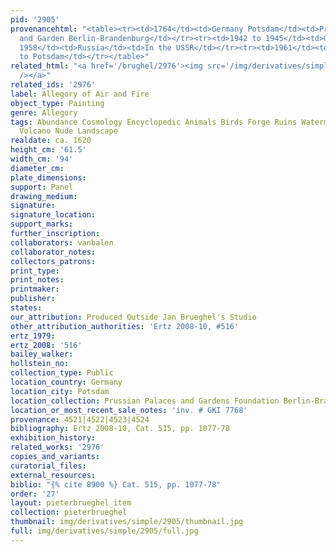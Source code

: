 ```yaml
---
pid: '2905'
provenancehtml: "<table><tr><td>1764</td><td>Germany Potsdam</td><td>Prussian Castle
  and Garden Berlin-Brandenburg</td></tr><tr><td>1942 to 1945</td><td>Germany Rheinsberg</td><td></td></tr><tr><td>Until
  1958</td><td>Russia</td><td>In the USSR</td></tr><tr><td>1961</td><td>Germany Potsdam</td><td>Returned
  to Potsdam</td></tr></table>"
related_html: "<a href='/brughel/2976'><img src='/img/derivatives/simple/2976/thumbnail.jpg'
  /></a>"
related_ids: '2976'
label: Allegory of Air and Fire
object_type: Painting
genre: Allegory
tags: Abundance Cosmology Encyclopedic Animals Birds Forge Ruins Watermill Van_Balen
  Volcano Nude Landscape
realdate: ca. 1620
height_cm: '61.5'
width_cm: '94'
diameter_cm:
plate_dimensions:
support: Panel
drawing_medium:
signature:
signature_location:
support_marks:
further_inscription:
collaborators: vanbalen
collaborator_notes:
collectors_patrons:
print_type:
print_notes:
printmaker:
publisher:
states:
our_attribution: Produced Outside Jan Brueghel's Studio
other_attribution_authorities: 'Ertz 2008-10, #516'
ertz_1979:
ertz_2008: '516'
bailey_walker:
hollstein_no:
collection_type: Public
location_country: Germany
location_city: Potsdam
location_collection: Prussian Palaces and Gardens Foundation Berlin-Brandenburg
location_or_most_recent_sale_notes: 'inv. # GKI 7768'
provenance: 4521|4522|4523|4524
bibliography: Ertz 2008-10, Cat. 515, pp. 1077-78
exhibition_history:
related_works: '2976'
copies_and_variants:
curatorial_files:
external_resources:
biblio: "{% cite 8900 %} Cat. 515, pp. 1077-78"
order: '27'
layout: pieterbrueghel_item
collection: pieterbrueghel
thumbnail: img/derivatives/simple/2905/thumbnail.jpg
full: img/derivatives/simple/2905/full.jpg
---
```

